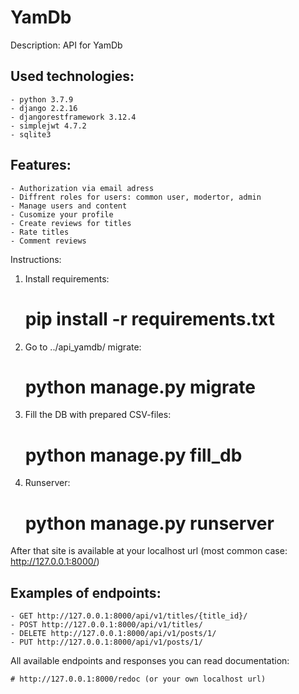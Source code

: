 # YamDb

Description: API for YamDb

Used technologies:
-
    - python 3.7.9
    - django 2.2.16
    - djangorestframework 3.12.4
    - simplejwt 4.7.2
    - sqlite3

Features:
-
    - Authorization via email adress
    - Diffrent roles for users: common user, modertor, admin
    - Manage users and content
    - Cusomize your profile
    - Create reviews for titles
    - Rate titles
    - Comment reviews


Instructions: 
1. Install requirements:
    # pip install -r requirements.txt
2. Go to ../api_yamdb/ migrate:
    # python manage.py migrate
3. Fill the DB with prepared CSV-files:
    # python manage.py fill_db
4. Runserver:
    # python manage.py runserver
After that site is available at your localhost url (most common case: http://127.0.0.1:8000/)

Examples of endpoints:
-
    - GET http://127.0.0.1:8000/api/v1/titles/{title_id}/
    - POST http://127.0.0.1:8000/api/v1/titles/
    - DELETE http://127.0.0.1:8000/api/v1/posts/1/
    - PUT http://127.0.0.1:8000/api/v1/posts/1/

All available endpoints and responses you can read documentation:

    # http://127.0.0.1:8000/redoc (or your own localhost url)
